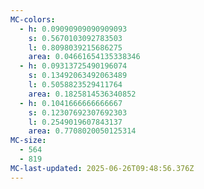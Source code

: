 ```yaml
---
MC-colors:
  - h: 0.09090909090909093
    s: 0.5670103092783503
    l: 0.8098039215686275
    area: 0.04661654135338346
  - h: 0.09313725490196074
    s: 0.13492063492063489
    l: 0.5058823529411764
    area: 0.1825814536340852
  - h: 0.1041666666666667
    s: 0.12307692307692303
    l: 0.2549019607843137
    area: 0.7708020050125314
MC-size:
  - 564
  - 819
MC-last-updated: 2025-06-26T09:48:56.376Z
---
```

